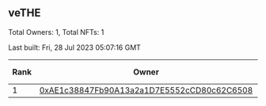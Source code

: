## veTHE

Total Owners: 1, Total NFTs: 1

Last built: Fri, 28 Jul 2023 05:07:16 GMT

| Rank | Owner | Voting Power | Influence | NFTs Id |
| --- | --- | --- | --- | --- |
  | 1 | [0xAE1c38847Fb90A13a2a1D7E5552cCD80c62C6508](https://debank.com/profile/0xAE1c38847Fb90A13a2a1D7E5552cCD80c62C6508?chain=bsc) | 2,455,144.358 | 3.87067% | 1 |